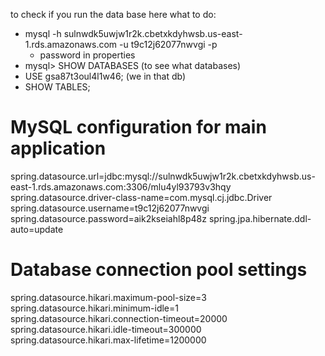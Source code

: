 to check if you run the data base here what to do:

- mysql -h sulnwdk5uwjw1r2k.cbetxkdyhwsb.us-east-1.rds.amazonaws.com -u t9c12j62077nwvgi -p
    - password in properties
- mysql> SHOW DATABASES (to see what databases)
- USE gsa87t3oul4l1w46; (we in that db)
- SHOW TABLES;

# MySQL configuration for main application
spring.datasource.url=jdbc:mysql://sulnwdk5uwjw1r2k.cbetxkdyhwsb.us-east-1.rds.amazonaws.com:3306/mlu4yl93793v3hqy
spring.datasource.driver-class-name=com.mysql.cj.jdbc.Driver
spring.datasource.username=t9c12j62077nwvgi
spring.datasource.password=aik2kseiahl8p48z
spring.jpa.hibernate.ddl-auto=update

# Database connection pool settings
spring.datasource.hikari.maximum-pool-size=3
spring.datasource.hikari.minimum-idle=1
spring.datasource.hikari.connection-timeout=20000
spring.datasource.hikari.idle-timeout=300000
spring.datasource.hikari.max-lifetime=1200000
